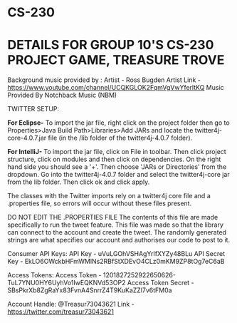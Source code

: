 # CS-230
# DETAILS FOR GROUP 10'S CS-230 PROJECT GAME, TREASURE TROVE

Background music provided by :
Artist - Ross Bugden
Artist Link - https://www.youtube.com/channel/UCQKGLOK2FqmVgVwYferltKQ
Music Provided By Notchback Music (NBM)



TWITTER SETUP:

**For Eclipse-**
To import the jar file, right click on the project folder
then go to Properties>Java Build Path>Libraries>Add JARs
and locate the twitter4j-core-4.0.7.jar file (in the /lib 
folder of the twitter4j-4.0.7 folder).

**For IntelliJ-**
To import the jar file, click on File in toolbar. Then click project structure, 
click on modules and then click on dependencies. On the right hand side you should
see a '+'. Then choose 'JARs or Directories' from the dropdown. Go into the 
twitter4j-4.0.7 folder and select the twitter4j-core jar from the lib folder. 
Then click ok and click apply.

The classes with the Twitter imports rely on a twitter4j core file and a .properties
file, so errors will occur without these files present.

DO NOT EDIT THE .PROPERTIES FILE
The contents of this file are made specifically to run the tweet feature.
This file was made so that the library can connect to the account and create
the tweet. The randomly generated strings are what specifies our account and 
authorises our code to post to it.

Consumer API Keys:
API Key - uVuLGOhVSHAgYrIfXYZy48BLu
API Secret Key - EkLO6OWckbHFmWMlNs2RBfStXDEvO4CLz0mKM9ZP8tOg7eC6aB

Access Tokens:
Access Token - 1201827252922650626-TuL7YNU0HY6UyhVo1IwEQKNVd53OP2
Access Token Secret - SBsPkrXb8ZgRaYx83FvnA4SnrrZ4T9KuKaZZl7v6tFM0a

Account Handle: @Treasur73043621
Link - https://twitter.com/treasur73043621